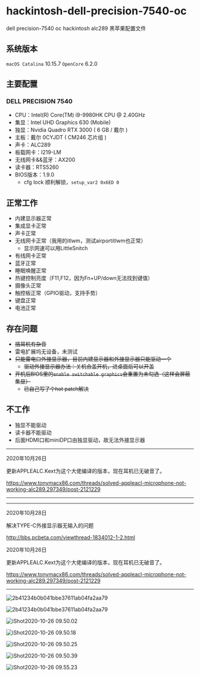 # hackintosh-dell-precision-7540-oc
dell precision-7540 oc hackintosh alc289 黑苹果配置文件


## 系统版本

`macOS Catalina` 10.15.7  `OpenCore`  6.2.0


## 主要配置 

### DELL PRECISION 7540

- CPU：Intel(R) Core(TM) i9-9980HK CPU @ 2.40GHz
- 集显：Intel UHD Graphics 630 (Mobile)
- 独显：Nvidia Quadro RTX 3000 ( 6 GB / 戴尔 )
- 主板：戴尔 0CYJDT ( CM246 芯片组 )
- 声卡：ALC289
- 板载网卡：I219-LM 
- 无线网卡&&蓝牙：AX200
- 读卡器：RTS5260
- BIOS版本：1.9.0
  - cfg lock 顺利解锁，`setup_var2 0x6ED 0`

## 正常工作

- 内建显示器正常
- 集成显卡正常
- 声卡正常
- 无线网卡正常（我用的itlwm，测试airportitlwm也正常）
  - 显示网速可以用LittleSnitch
- 有线网卡正常
- 蓝牙正常
- 睡眠唤醒正常
- 热键控制亮度（F11,F12，因为Fn+UP/down无法找到键值）
- 摄像头正常
- 触控板正常（GPIO驱动，支持手势）
- 键盘正常
- 电池正常





## 存在问题

- ~~插耳机有杂音~~
- 雷电扩展坞无设备，未测试
- ~~只能雷电口外接显示器，目前内建显示器和外接显示器只能驱动一个~~
  - ~~驱动外接显示器办法：关机合盖开机，进桌面后可以开盖~~
- ~~开机后BIOS里的`enable switchable graphics`会重置为未勾选（这样会屏蔽集显）~~
  - ~~已自己写了个hot patch解决~~

## 不工作

- 独显不能驱动
- 读卡器不能驱动
- 后面HDMI口和miniDP口由独显驱动，故无法外接显示器


***

2020年10月26日   

更新APPLEALC.Kext为这个大佬编译的版本，现在耳机已无破音了。

https://www.tonymacx86.com/threads/solved-appleacl-microphone-not-working-alc289.297349/post-2121229

***

***

2020年10月28日 

解决TYPE-C外接显示器无输入的问题

http://bbs.pcbeta.com/viewthread-1834012-1-2.html


2020年10月26日   

更新APPLEALC.Kext为这个大佬编译的版本，现在耳机已无破音了。

https://www.tonymacx86.com/threads/solved-appleacl-microphone-not-working-alc289.297349/post-2121229

***



![2b41234b0b041bbe37611ab04fa2aa79](screenshots/2b41234b0b041bbe37611ab04fa2aa79.png)

![2b41234b0b041bbe37611ab04fa2aa79](screenshots/iShot2020-10-26%2009.49.55.png)

![iShot2020-10-26 09.50.02](screenshots/iShot2020-10-26%2009.50.02.png)

![iShot2020-10-26 09.50.18](screenshots/iShot2020-10-26%2009.50.18.png)

![iShot2020-10-26 09.50.25](screenshots/iShot2020-10-26%2009.50.25.png)

![iShot2020-10-26 09.50.39](screenshots/iShot2020-10-26%2009.50.39.png)

![iShot2020-10-26 09.55.23](screenshots/iShot2020-10-26%2009.55.23.png)
